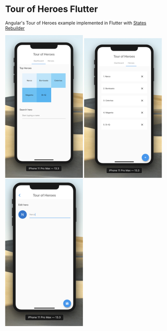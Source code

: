 # Tour of Heroes Flutter

Angular's Tour of Heroes example implemented in Flutter with [States Rebuilder](https://pub.dev/packages/states_rebuilder)

<img src="/demo/demo1.png" width="250"/>
<img src="/demo/demo2.png" width="250"/>
<img src="/demo/demo3.png" width="250"/>


